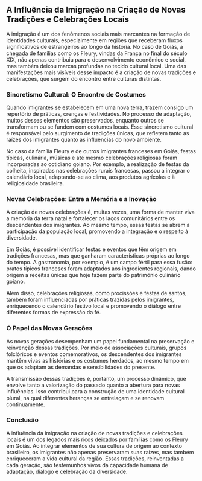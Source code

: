 ## A Influência da Imigração na Criação de Novas Tradições e Celebrações Locais

A imigração é um dos fenômenos sociais mais marcantes na formação de identidades culturais, especialmente em regiões que receberam fluxos significativos de estrangeiros ao longo da história. No caso de Goiás, a chegada de famílias como os Fleury, vindas da França no final do século XIX, não apenas contribuiu para o desenvolvimento econômico e social, mas também deixou marcas profundas no tecido cultural local. Uma das manifestações mais visíveis desse impacto é a criação de novas tradições e celebrações, que surgem do encontro entre culturas distintas.

### Sincretismo Cultural: O Encontro de Costumes

Quando imigrantes se estabelecem em uma nova terra, trazem consigo um repertório de práticas, crenças e festividades. No processo de adaptação, muitos desses elementos são preservados, enquanto outros se transformam ou se fundem com costumes locais. Esse sincretismo cultural é responsável pelo surgimento de tradições únicas, que refletem tanto as raízes dos imigrantes quanto as influências do novo ambiente.

No caso da família Fleury e de outros imigrantes franceses em Goiás, festas típicas, culinária, músicas e até mesmo celebrações religiosas foram incorporadas ao cotidiano goiano. Por exemplo, a realização de festas da colheita, inspiradas nas celebrações rurais francesas, passou a integrar o calendário local, adaptando-se ao clima, aos produtos agrícolas e à religiosidade brasileira.

### Novas Celebrações: Entre a Memória e a Inovação

A criação de novas celebrações é, muitas vezes, uma forma de manter viva a memória da terra natal e fortalecer os laços comunitários entre os descendentes dos imigrantes. Ao mesmo tempo, essas festas se abrem à participação da população local, promovendo a integração e o respeito à diversidade.

Em Goiás, é possível identificar festas e eventos que têm origem em tradições francesas, mas que ganharam características próprias ao longo do tempo. A gastronomia, por exemplo, é um campo fértil para essa fusão: pratos típicos franceses foram adaptados aos ingredientes regionais, dando origem a receitas únicas que hoje fazem parte do patrimônio culinário goiano.

Além disso, celebrações religiosas, como procissões e festas de santos, também foram influenciadas por práticas trazidas pelos imigrantes, enriquecendo o calendário festivo local e promovendo o diálogo entre diferentes formas de expressão da fé.

### O Papel das Novas Gerações

As novas gerações desempenham um papel fundamental na preservação e reinvenção dessas tradições. Por meio de associações culturais, grupos folclóricos e eventos comemorativos, os descendentes dos imigrantes mantêm vivas as histórias e os costumes herdados, ao mesmo tempo em que os adaptam às demandas e sensibilidades do presente.

A transmissão dessas tradições é, portanto, um processo dinâmico, que envolve tanto a valorização do passado quanto a abertura para novas influências. Isso contribui para a construção de uma identidade cultural plural, na qual diferentes heranças se entrelaçam e se renovam continuamente.

### Conclusão

A influência da imigração na criação de novas tradições e celebrações locais é um dos legados mais ricos deixados por famílias como os Fleury em Goiás. Ao integrar elementos de sua cultura de origem ao contexto brasileiro, os imigrantes não apenas preservaram suas raízes, mas também enriqueceram a vida cultural da região. Essas tradições, reinventadas a cada geração, são testemunhos vivos da capacidade humana de adaptação, diálogo e celebração da diversidade.